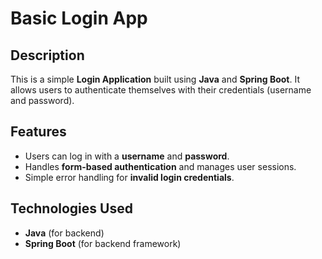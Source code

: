 # **Basic Login App**

## **Description**
This is a simple **Login Application** built using **Java** and **Spring Boot**. It allows users to authenticate themselves with their credentials (username and password).

## **Features**
- Users can log in with a **username** and **password**.
- Handles **form-based authentication** and manages user sessions.
- Simple error handling for **invalid login credentials**.

## **Technologies Used**
- **Java** (for backend)
- **Spring Boot** (for backend framework)
